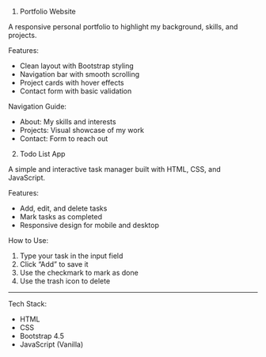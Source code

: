 
1. Portfolio Website

A responsive personal portfolio to highlight my background, skills, and projects.

Features:
- Clean layout with Bootstrap styling
- Navigation bar with smooth scrolling
- Project cards with hover effects
- Contact form with basic validation

Navigation Guide:
- About: My skills and interests
- Projects: Visual showcase of my work
- Contact: Form to reach out



2. Todo List App

A simple and interactive task manager built with HTML, CSS, and JavaScript.

Features:
- Add, edit, and delete tasks
- Mark tasks as completed
- Responsive design for mobile and desktop

How to Use:
1. Type your task in the input field
2. Click “Add” to save it
3. Use the checkmark to mark as done
4. Use the trash icon to delete

---

Tech Stack:
- HTML
- CSS
- Bootstrap 4.5
- JavaScript (Vanilla)

